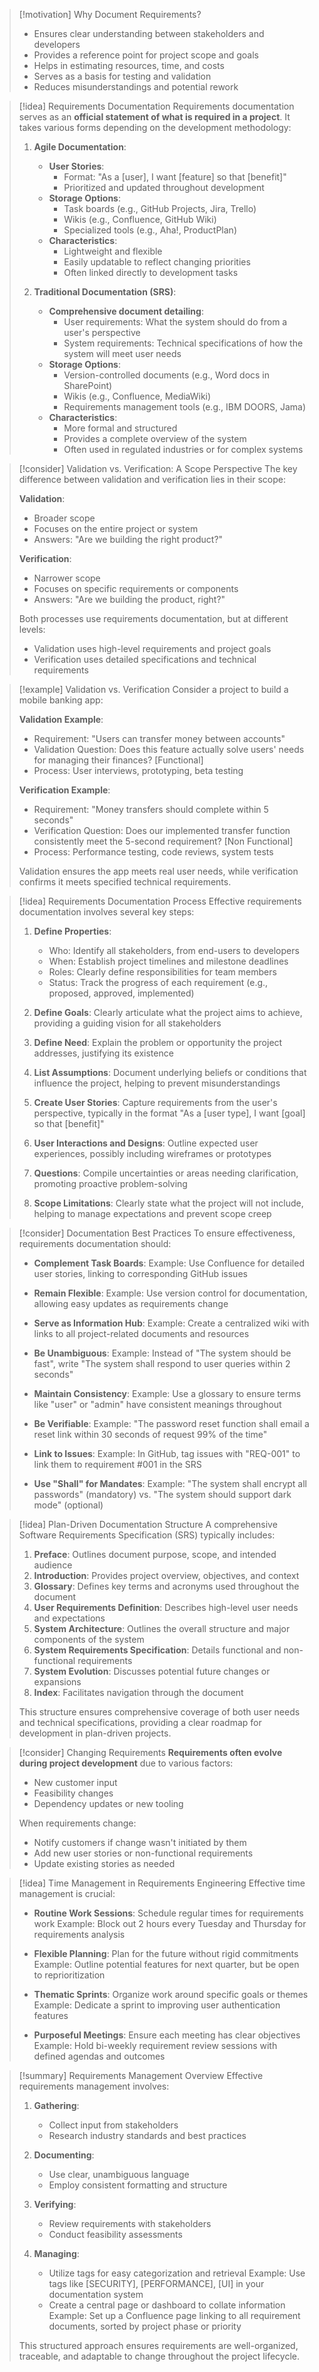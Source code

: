 
> [!motivation] Why Document Requirements?
> - Ensures clear understanding between stakeholders and developers
> - Provides a reference point for project scope and goals
> - Helps in estimating resources, time, and costs
> - Serves as a basis for testing and validation
> - Reduces misunderstandings and potential rework


> [!idea] Requirements Documentation
> Requirements documentation serves as an **official statement of what is required in a project**. It takes various forms depending on the development methodology:
> 
> 1. **Agile Documentation**:
>    - **User Stories**:
>      - Format: "As a [user], I want [feature] so that [benefit]"
>      - Prioritized and updated throughout development
>    - **Storage Options**:
>      - Task boards (e.g., GitHub Projects, Jira, Trello)
>      - Wikis (e.g., Confluence, GitHub Wiki)
>      - Specialized tools (e.g., Aha!, ProductPlan)
>    - **Characteristics**:
>      - Lightweight and flexible
>      - Easily updatable to reflect changing priorities
>      - Often linked directly to development tasks
> 
> 2. **Traditional Documentation (SRS)**:
>    - **Comprehensive document detailing**:
>      - User requirements: What the system should do from a user's perspective
>      - System requirements: Technical specifications of how the system will meet user needs
>    - **Storage Options**:
>      - Version-controlled documents (e.g., Word docs in SharePoint)
>      - Wikis (e.g., Confluence, MediaWiki)
>      - Requirements management tools (e.g., IBM DOORS, Jama)
>    - **Characteristics**:
>      - More formal and structured
>      - Provides a complete overview of the system
>      - Often used in regulated industries or for complex systems


> [!consider] Validation vs. Verification: A Scope Perspective
> The key difference between validation and verification lies in their scope:
> 
> **Validation**:
> - Broader scope
> - Focuses on the entire project or system
> - Answers: "Are we building the right product?"
> 
> **Verification**:
> - Narrower scope
> - Focuses on specific requirements or components
> - Answers: "Are we building the product, right?"
> 
> Both processes use requirements documentation, but at different levels:
> - Validation uses high-level requirements and project goals
> - Verification uses detailed specifications and technical requirements

> [!example] Validation vs. Verification
> Consider a project to build a mobile banking app:
> 
> **Validation Example**:
> - Requirement: "Users can transfer money between accounts"
> - Validation Question: Does this feature actually solve users' needs for managing their finances? [Functional]
> - Process: User interviews, prototyping, beta testing
> 
> **Verification Example**:
> - Requirement: "Money transfers should complete within 5 seconds"
> - Verification Question: Does our implemented transfer function consistently meet the 5-second requirement? [Non Functional]
> - Process: Performance testing, code reviews, system tests
> 
> Validation ensures the app meets real user needs, while verification confirms it meets specified technical requirements.

> [!idea] Requirements Documentation Process
> Effective requirements documentation involves several key steps:
> 
> 1. **Define Properties**: 
>    - Who: Identify all stakeholders, from end-users to developers
>    - When: Establish project timelines and milestone deadlines
>    - Roles: Clearly define responsibilities for team members
>    - Status: Track the progress of each requirement (e.g., proposed, approved, implemented)
> 
> 2. **Define Goals**: Clearly articulate what the project aims to achieve, providing a guiding vision for all stakeholders
> 
> 3. **Define Need**: Explain the problem or opportunity the project addresses, justifying its existence
> 
> 4. **List Assumptions**: Document underlying beliefs or conditions that influence the project, helping to prevent misunderstandings
> 
> 5. **Create User Stories**: Capture requirements from the user's perspective, typically in the format "As a [user type], I want [goal] so that [benefit]"
> 
> 6. **User Interactions and Designs**: Outline expected user experiences, possibly including wireframes or prototypes
> 
> 7. **Questions**: Compile uncertainties or areas needing clarification, promoting proactive problem-solving
> 
> 8. **Scope Limitations**: Clearly state what the project will not include, helping to manage expectations and prevent scope creep

> [!consider] Documentation Best Practices
> To ensure effectiveness, requirements documentation should:
> 
> - **Complement Task Boards**: 
>   Example: Use Confluence for detailed user stories, linking to corresponding GitHub issues
> 
> - **Remain Flexible**: 
>   Example: Use version control for documentation, allowing easy updates as requirements change
> 
> - **Serve as Information Hub**: 
>   Example: Create a centralized wiki with links to all project-related documents and resources
> 
> - **Be Unambiguous**: 
>   Example: Instead of "The system should be fast", write "The system shall respond to user queries within 2 seconds"
> 
> - **Maintain Consistency**: 
>   Example: Use a glossary to ensure terms like "user" or "admin" have consistent meanings throughout
> 
> - **Be Verifiable**: 
>   Example: "The password reset function shall email a reset link within 30 seconds of request 99% of the time"
> 
> - **Link to Issues**: 
>   Example: In GitHub, tag issues with "REQ-001" to link them to requirement #001 in the SRS
> 
> - **Use "Shall" for Mandates**: 
>   Example: "The system shall encrypt all passwords" (mandatory) vs. "The system should support dark mode" (optional)


> [!idea] Plan-Driven Documentation Structure
> A comprehensive Software Requirements Specification (SRS) typically includes:
> 
> 1. **Preface**: Outlines document purpose, scope, and intended audience
> 2. **Introduction**: Provides project overview, objectives, and context
> 3. **Glossary**: Defines key terms and acronyms used throughout the document
> 4. **User Requirements Definition**: Describes high-level user needs and expectations
> 5. **System Architecture**: Outlines the overall structure and major components of the system
> 6. **System Requirements Specification**: Details functional and non-functional requirements
> 7. **System Evolution**: Discusses potential future changes or expansions
> 8. **Index**: Facilitates navigation through the document
> 
> This structure ensures comprehensive coverage of both user needs and technical specifications, providing a clear roadmap for development in plan-driven projects.

> [!consider] Changing Requirements
> **Requirements often evolve during project development** due to various factors:
> - New customer input
> - Feasibility changes
> - Dependency updates or new tooling
> 
> When requirements change:
> - Notify customers if change wasn't initiated by them
> - Add new user stories or non-functional requirements
> - Update existing stories as needed

> [!idea] Time Management in Requirements Engineering
> Effective time management is crucial:
> 
> - **Routine Work Sessions**: 
>   Schedule regular times for requirements work
>   Example: Block out 2 hours every Tuesday and Thursday for requirements analysis
> 
> - **Flexible Planning**: 
>   Plan for the future without rigid commitments
>   Example: Outline potential features for next quarter, but be open to reprioritization
> 
> - **Thematic Sprints**: 
>   Organize work around specific goals or themes
>   Example: Dedicate a sprint to improving user authentication features
> 
> - **Purposeful Meetings**: 
>   Ensure each meeting has clear objectives
>   Example: Hold bi-weekly requirement review sessions with defined agendas and outcomes

> [!summary] Requirements Management Overview
> Effective requirements management involves:
> 
> 1. **Gathering**: 
>    - Collect input from stakeholders
>    - Research industry standards and best practices
> 
> 2. **Documenting**: 
>    - Use clear, unambiguous language
>    - Employ consistent formatting and structure
> 
> 3. **Verifying**: 
>    - Review requirements with stakeholders
>    - Conduct feasibility assessments
> 
> 4. **Managing**: 
>    - Utilize tags for easy categorization and retrieval
>      Example: Use tags like [SECURITY], [PERFORMANCE], [UI] in your documentation system
>    - Create a central page or dashboard to collate information
>      Example: Set up a Confluence page linking to all requirement documents, sorted by project phase or priority
> 
> This structured approach ensures requirements are well-organized, traceable, and adaptable to change throughout the project lifecycle.

